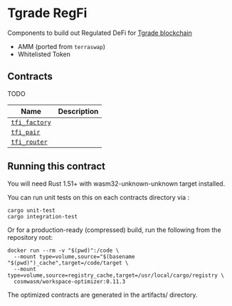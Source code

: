 # Tgrade RegFi

Components to build out Regulated DeFi for [Tgrade blockchain](https://tgrade.finance)

* AMM (ported from `terraswap`)
* Whitelisted Token

## Contracts

TODO

| Name                                               | Description                                  |
| -------------------------------------------------- | -------------------------------------------- |
| [`tfi_factory`](contracts/tfi_factory) |                                              |
| [`tfi_pair`](contracts/tfi_pair)       |                                              |
| [`tfi_router`](contracts/tfi_router)   |                                              |

## Running this contract

You will need Rust 1.51+ with wasm32-unknown-unknown target installed.

You can run unit tests on this on each contracts directory via :

```
cargo unit-test
cargo integration-test
```

Or for a production-ready (compressed) build, run the following from the repository root:

```
docker run --rm -v "$(pwd)":/code \
  --mount type=volume,source="$(basename "$(pwd)")_cache",target=/code/target \
  --mount type=volume,source=registry_cache,target=/usr/local/cargo/registry \
  cosmwasm/workspace-optimizer:0.11.3
```

The optimized contracts are generated in the artifacts/ directory.
